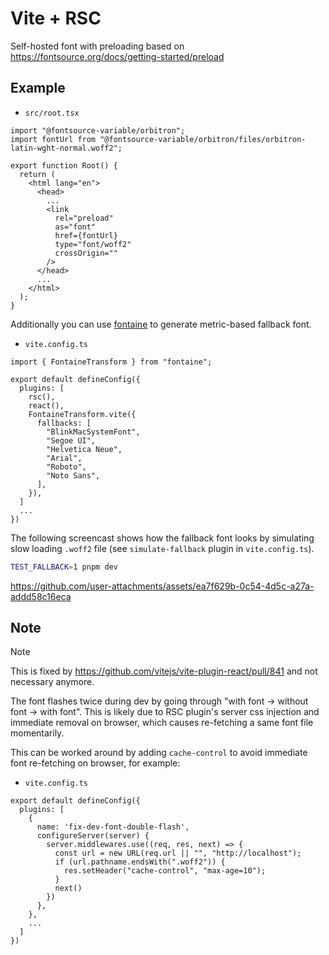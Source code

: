 # Vite + RSC

Self-hosted font with preloading based on https://fontsource.org/docs/getting-started/preload

## Example

- `src/root.tsx`

```tsx
import "@fontsource-variable/orbitron";
import fontUrl from "@fontsource-variable/orbitron/files/orbitron-latin-wght-normal.woff2";

export function Root() {
  return (
    <html lang="en">
      <head>
        ...
        <link
          rel="preload"
          as="font"
          href={fontUrl}
          type="font/woff2"
          crossOrigin=""
        />
      </head>
      ...
    </html>
  );
}
```

Additionally you can use [fontaine](https://github.com/unjs/fontaine/) to generate metric-based fallback font.

- `vite.config.ts`

```tsx
import { FontaineTransform } from "fontaine";

export default defineConfig({
  plugins: [
    rsc(),
    react(),
    FontaineTransform.vite({
      fallbacks: [
        "BlinkMacSystemFont",
        "Segoe UI",
        "Helvetica Neue",
        "Arial",
        "Roboto",
        "Noto Sans",
      ],
    }),
  ]
  ...
})
```

The following screencast shows how the fallback font looks by simulating slow loading `.woff2` file (see `simulate-fallback` plugin in `vite.config.ts`).

```sh
TEST_FALLBACK=1 pnpm dev
```

https://github.com/user-attachments/assets/ea7f629b-0c54-4d5c-a27a-addd58c16eca

## Note

> [!NOTE]
> This is fixed by https://github.com/vitejs/vite-plugin-react/pull/841 and not necessary anymore.

The font flashes twice during dev by going through "with font -> without font -> with font".
This is likely due to RSC plugin's server css injection and immediate removal on browser, which causes re-fetching a same font file momentarily.

This can be worked around by adding `cache-control` to avoid immediate font re-fetching on browser, for example:

- `vite.config.ts`

```tsx
export default defineConfig({
  plugins: [
    {
      name: 'fix-dev-font-double-flash',
      configureServer(server) {
        server.middlewares.use((req, res, next) => {
          const url = new URL(req.url || "", "http://localhost");
          if (url.pathname.endsWith(".woff2")) {
            res.setHeader("cache-control", "max-age=10");
          }
          next()
        })
      },
    },
    ...
  ]
})
```

